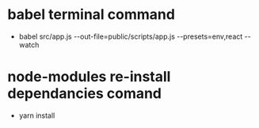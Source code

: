 # babel terminal command
- babel src/app.js --out-file=public/scripts/app.js --presets=env,react --watch

# node-modules re-install dependancies comand
- yarn install